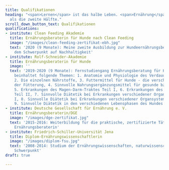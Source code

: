 ```yaml
---
title: Qualifikationen
heading: "<span>Lernen</span> ist das halbe Leben. <span>Ernährung</span> ist mehr
  als die zweite Hälfte."
scroll_down_button_text: Qualifikationen
qualifications:
- institute: Clean Feeding Akademie
  title: Ernährungsberaterin für Hunde nach Clean Feeding
  image: "/images/clean-feeding-zertifikat-ebh.jpg"
  text: '2020 (9 Monate): Meine zweite Ausbildung zur Hundeernährungsberaterin mit
    dem Schwerpunkt auf Nachhaltigkeit'
- institute: Rolf-Schneider-Akademie
  title: Ernährungsberaterin für Hunde
  image: ''
  text: '2019-2020 (9 Monate): Fernstudiengang Ernährungsberatung für Hunde; Die Ausbildung
    beinhaltet folgende Themen: 1. Anatomie und Physiologie des Verdauungstraktes,
    2. Die einzelnen Nährstoffe, 3. Futtermittel für Hunde - die verschiedenen Möglichkeiten
    der Fütterung, 4. Sinnvolle Nahrungsergänzungsmittel für gesunde bzw. kranke Tiere,
    5. Erkrankungen des Magen-Darm-Traktes Teil I, 6. Erkrankungen des Magen-Darm-Traktes
    Teil II, 7. Sinnvolle Diätetik bei Erkrankungen verschiedener Organsysteme Teil
    I, 8. Sinnvolle Diätetik bei Erkrankungen verschiedener Organsysteme Teil II,
    9. Sinnvolle Diätetik in den verschiedenen Lebensphasen des Hundes'
- institute: Deutsche Gesellschaft für Ernährung e. V.
  title: Ernährungsberaterin/DGE
  image: "/images/dge-zertifikat.jpg"
  text: '2015-2016: Weiterbildung für die praktische, zertifizierte Tätigkeit als
    Ernährungsberaterin'
- institute: Friedrich-Schiller-Universität Jena
  title: Diplom-Ernährungswissenschaftlerin
  image: "/images/diplom-fsu.jpg"
  text: '2008-2014: Studium der Ernährungswissenschaften, naturwissenschaftlich-medizinischer
    Schwerpunkt'
draft: true

---
```

